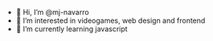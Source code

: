 - 👋 Hi, I’m @mj-navarro
- 👀 I’m interested in videogames, web design and frontend
- 🌱 I’m currently learning javascript

<!---
mj-navarro/mj-navarro is a ✨ special ✨ repository because its `README.md` (this file) appears on your GitHub profile.
You can click the Preview link to take a look at your changes.
--->
